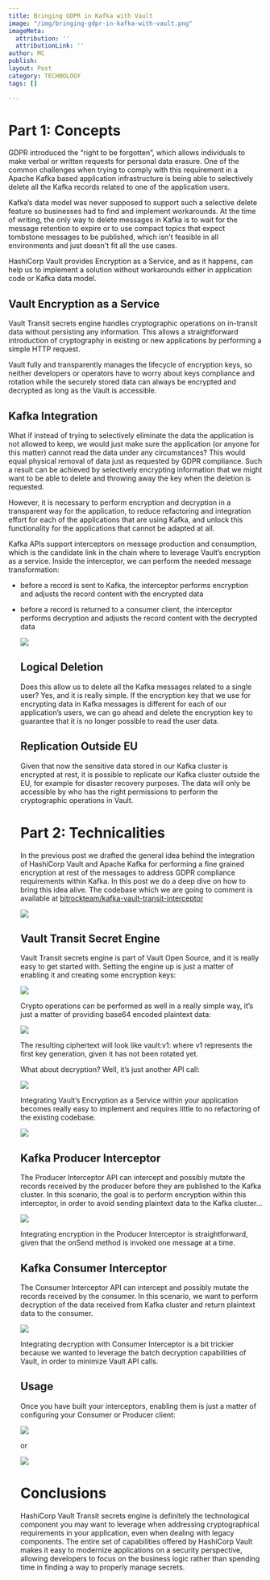 ```yaml
---
title: Bringing GDPR in Kafka with Vault
image: "/img/bringing-gdpr-in-kafka-with-vault.png"
imageMeta:
  attribution: ''
  attributionLink: ''
author: MC
publish: 
layout: Post
category: TECHNOLOGY
tags: []

---
```

# Part 1: Concepts

GDPR introduced the “right to be forgotten”, which allows individuals to make verbal or written requests for personal data erasure. One of the common challenges when trying to comply with this requirement in a Apache Kafka based application infrastructure is being able to selectively delete all the Kafka records related to one of the application users.

Kafka’s data model was never supposed to support such a selective delete feature so businesses had to find and implement workarounds. At the time of writing, the only way to delete messages in Kafka is to wait for the message retention to expire or to use compact topics that expect tombstone messages to be published, which isn't feasible in all environments and just doesn't fit all the use cases.

HashiCorp Vault provides Encryption as a Service, and as it happens, can help us to implement a solution without workarounds either in application code or Kafka data model.

## Vault Encryption as a Service

Vault Transit secrets engine handles cryptographic operations on in-transit data without persisting any information. This allows a straightforward introduction of cryptography in existing or new applications by performing a simple HTTP request.

Vault fully and transparently manages the lifecycle of encryption keys, so neither developers or operators have to worry about keys compliance and rotation while the securely stored data can always be encrypted and decrypted as long as the Vault is accessible.

## Kafka Integration

What if instead of trying to selectively eliminate the data the application is not allowed to keep, we would just make sure the application (or anyone for this matter) cannot read the data under any circumstances? This would equal physical removal of data just as requested by GDPR compliance. Such a result can be achieved by selectively encrypting information that we might want to be able to delete and throwing away the key when the deletion is requested.

However, it is necessary to perform encryption and decryption in a transparent way for the application, to reduce refactoring and integration effort for each of the applications that are using Kafka, and unlock this functionality for the applications that cannot be adapted at all.

Kafka APIs support interceptors on message production and consumption, which is the candidate link in the chain where to leverage Vault’s encryption as a service. Inside the interceptor, we can perform the needed message transformation:

* before a record is sent to Kafka, the interceptor performs encryption and adjusts the record content with the encrypted data
* before a record is returned to a consumer client, the interceptor performs decryption and adjusts the record content with the decrypted data

  ![](/img/d1.png)

  ## Logical Deletion

  Does this allow us to delete all the Kafka messages related to a single user? Yes, and it is really simple. If the encryption key that we use for encrypting data in Kafka messages is different for each of our application’s users, we can go ahead and delete the encryption key to guarantee that it is no longer possible to read the user data.

  ## Replication Outside EU

  Given that now the sensitive data stored in our Kafka cluster is encrypted at rest, it is possible to replicate our Kafka cluster outside the EU, for example for disaster recovery purposes. The data will only be accessible by who has the right permissions to perform the cryptographic operations in Vault.

  # Part 2: Technicalities

  In the previous post we drafted the general idea behind the integration of HashiCorp Vault and Apache Kafka for performing a fine grained encryption at rest of the messages to address GDPR compliance requirements within Kafka. In this post we do a deep dive on how to bring this idea alive. The codebase which we are going to comment is available at [bitrockteam/kafka-vault-transit-interceptor](https://github.com/bitrockteam/kafka-vault-transit-interceptor)

    
  ![](/img/d2.png)

  ## Vault Transit Secret Engine

  Vault Transit secrets engine is part of Vault Open Source, and it is really easy to get started with. Setting the engine up is just a matter of enabling it and creating some encryption keys:

    
  ![](/img/d3.png)

  Crypto operations can be performed as well in a really simple way, it’s just a matter of providing base64 encoded plaintext data:

    
  ![](/img/d4.png)

  The resulting ciphertext will look like vault:v1:<encrypted-data> where v1 represents the first key generation, given it has not been rotated yet.

  What about decryption? Well, it’s just another API call:

    
  ![](/img/d5.png)

  Integrating Vault’s Encryption as a Service within your application becomes really easy to implement and requires little to no refactoring of the existing codebase.

    
  ![](/img/d6.png)

  ## Kafka Producer Interceptor

  The Producer Interceptor API can intercept and possibly mutate the records received by the producer before they are published to the Kafka cluster. In this scenario, the goal is to perform encryption within this interceptor, in order to avoid sending plaintext data to the Kafka cluster...

  ![](/img/d7.png)

  Integrating encryption in the Producer Interceptor is straightforward, given that the onSend method is invoked one message at a time.

  ## Kafka Consumer Interceptor

  The Consumer Interceptor API can intercept and possibly mutate the records received by the consumer. In this scenario, we want to perform decryption of the data received from Kafka cluster and return plaintext data to the consumer.

  ![](/img/d8.png)

  Integrating decryption with Consumer Interceptor is a bit trickier because we wanted to leverage the batch decryption capabilities of Vault, in order to minimize Vault API calls.

  ## Usage

  Once you have built your interceptors, enabling them is just a matter of configuring your Consumer or Producer client:

  ![](/img/d9.png)

  or

    
  ![](/img/d10.png)

  # Conclusions

  HashiCorp Vault Transit secrets engine is definitely the technological component you may want to leverage when addressing cryptographical requirements in your application, even when dealing with legacy components. The entire set of capabilities offered by HashiCorp Vault makes it easy to modernize applications on a security perspective, allowing developers to focus on the business logic rather than spending time in finding a way to properly manage secrets.
